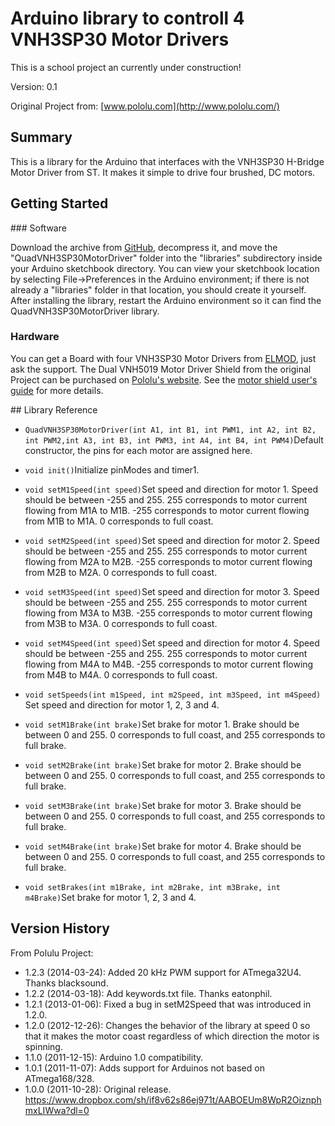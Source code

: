 # Arduino library to controll 4 VNH3SP30 Motor Drivers

This is a school project an currently under construction!

Version: 0.1

Original Project from:
[www.pololu.com](http://www.pololu.com/)

## Summary

This is a library for the Arduino that interfaces with the VNH3SP30 H-Bridge Motor Driver from ST. It makes it simple to drive four brushed, DC motors.

## Getting Started

### Software

Download the archive from [GitHub](http://github.com/v0tti/Quad-VNH3SP30-Motor-Driver), decompress it, and move the "QuadVNH3SP30MotorDriver" folder into the "libraries" subdirectory inside your Arduino sketchbook directory. You can view your sketchbook location by selecting File->Preferences in the Arduino environment; if there is not already a "libraries" folder in that location, you should create it yourself. After installing the library, restart the Arduino environment so it can find the QuadVNH3SP30MotorDriver library.

### Hardware

You can get a Board with four VNH3SP30 Motor Drivers from [ELMOD](http://elmod.eu), just ask the support.
The Dual VNH5019 Motor Driver Shield from the original Project can be purchased on [Pololu's website](http://www.pololu.com/catalog/product/2507). See the [motor shield user's guide](http://www.pololu.com/docs/0J49) for more details.

## Library Reference


- ```QuadVNH3SP30MotorDriver(int A1, int B1, int PWM1, int A2, int B2, int PWM2,int A3, int B3, int PWM3, int A4, int B4, int PWM4)```Default constructor, the pins for each motor are assigned here.

- ```void init()```Initialize pinModes and timer1.

- ```void setM1Speed(int speed)```Set speed and direction for motor 1. Speed should be between -255 and 255. 255 corresponds to motor current flowing from M1A to M1B. -255 corresponds to motor current flowing from M1B to M1A.  0 corresponds to full coast.
- ```void setM2Speed(int speed)```Set speed and direction for motor 2. Speed should be between -255 and 255. 255 corresponds to motor current flowing from M2A to M2B. -255 corresponds to motor current flowing from M2B to M2A.  0 corresponds to full coast.
- ```void setM3Speed(int speed)```Set speed and direction for motor 3. Speed should be between -255 and 255. 255 corresponds to motor current flowing from M3A to M3B. -255 corresponds to motor current flowing from M3B to M3A.  0 corresponds to full coast.
- ```void setM4Speed(int speed)```Set speed and direction for motor 4. Speed should be between -255 and 255. 255 corresponds to motor current flowing from M4A to M4B. -255 corresponds to motor current flowing from M4B to M4A.  0 corresponds to full coast.
- ```void setSpeeds(int m1Speed, int m2Speed, int m3Speed, int m4Speed)``` Set speed and direction for motor 1, 2, 3 and 4. 

- ```void setM1Brake(int brake)```Set brake for motor 1. Brake should be between 0 and 255. 0 corresponds to full coast, and 255 corresponds to full brake.
- ```void setM2Brake(int brake)```Set brake for motor 2. Brake should be between 0 and 255. 0 corresponds to full coast, and 255 corresponds to full brake.
- ```void setM3Brake(int brake)```Set brake for motor 3. Brake should be between 0 and 255. 0 corresponds to full coast, and 255 corresponds to full brake.
- ```void setM4Brake(int brake)```Set brake for motor 4. Brake should be between 0 and 255. 0 corresponds to full coast, and 255 corresponds to full brake.
- ```void setBrakes(int m1Brake, int m2Brake, int m3Brake, int m4Brake)```Set brake for motor 1, 2, 3 and 4.

## Version History

From Polulu Project:

- 1.2.3 (2014-03-24): Added 20 kHz PWM support for ATmega32U4. Thanks blacksound.
- 1.2.2 (2014-03-18): Add keywords.txt file. Thanks eatonphil.
- 1.2.1 (2013-01-06): Fixed a bug in setM2Speed that was introduced in 1.2.0.
- 1.2.0 (2012-12-26): Changes the behavior of the library at speed 0 so that it makes the motor coast regardless of which direction the motor is spinning.
- 1.1.0 (2011-12-15): Arduino 1.0 compatibility.
- 1.0.1 (2011-11-07): Adds support for Arduinos not based on ATmega168/328.
- 1.0.0 (2011-10-28): Original release.
https://www.dropbox.com/sh/if8v62s86ej971t/AABOEUm8WpR2OiznphmxLIWwa?dl=0